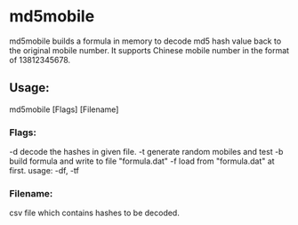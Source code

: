 # md5mobile

md5mobile builds a formula in memory to decode md5 hash value back to the original mobile number. It supports Chinese mobile number in the format of 13812345678.

## Usage:
  md5mobile [Flags] [Filename]

### Flags:
  -d    decode the hashes in given file.
  -t    generate random mobiles and test
  -b    build formula and write to file "formula.dat"
  -f    load from "formula.dat" at first. usage: -df, -tf
### Filename:
  csv file which contains hashes to be decoded.
